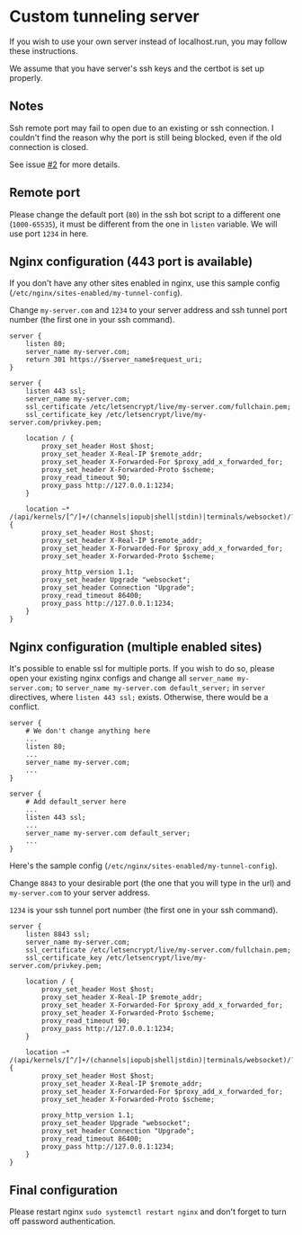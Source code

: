 # Custom tunneling server

If you wish to use your own server instead of localhost.run, you may follow these instructions.

We assume that you have server's ssh keys and the certbot is set up properly.

## Notes

Ssh remote port may fail to open due to an existing or ssh connection. I couldn't find the reason why the port is still being blocked, even if the old connection is closed.

See issue [#2](https://github.com/enaix/tg-remote-ssh/issues/2#issue-1206858295) for more details.

## Remote port

Please change the default port (`80`) in the ssh bot script to a different one (`1000-65535`), it must be different from the one in `listen` variable. We will use port `1234` in here.

## Nginx configuration (443 port is available)

If you don't have any other sites enabled in nginx, use this sample config (`/etc/nginx/sites-enabled/my-tunnel-config`).

Change `my-server.com` and `1234` to your server address and ssh tunnel port number (the first one in your ssh command).

```
server {
	listen 80;
	server_name my-server.com;
	return 301 https://$server_name$request_uri;
}

server {
	listen 443 ssl;
	server_name my-server.com;
	ssl_certificate /etc/letsencrypt/live/my-server.com/fullchain.pem;
	ssl_certificate_key /etc/letsencrypt/live/my-server.com/privkey.pem;
	
	location / {
		proxy_set_header Host $host;
		proxy_set_header X-Real-IP $remote_addr;
		proxy_set_header X-Forwarded-For $proxy_add_x_forwarded_for;
		proxy_set_header X-Forwarded-Proto $scheme;
		proxy_read_timeout 90;
		proxy_pass http://127.0.0.1:1234;
	}

	location ~* /(api/kernels/[^/]+/(channels|iopub|shell|stdin)|terminals/websocket)/? {
		proxy_set_header Host $host;
		proxy_set_header X-Real-IP $remote_addr;
		proxy_set_header X-Forwarded-For $proxy_add_x_forwarded_for;
		proxy_set_header X-Forwarded-Proto $scheme;

		proxy_http_version 1.1;
		proxy_set_header Upgrade "websocket";
		proxy_set_header Connection "Upgrade";
		proxy_read_timeout 86400;
		proxy_pass http://127.0.0.1:1234;
	}
}
```

## Nginx configuration (multiple enabled sites)

It's possible to enable ssl for multiple ports. If you wish to do so, please open your existing nginx configs and change all `server_name my-server.com;` to `server_name my-server.com default_server;` in `server` directives, where `listen 443 ssl;` exists. Otherwise, there would be a conflict.

```
server {
	# We don't change anything here
	...
	listen 80;
	...
	server_name my-server.com;
	...
}

server {
	# Add default_server here
	...
	listen 443 ssl;
	...
	server_name my-server.com default_server;
	...
}
```

Here's the sample config (`/etc/nginx/sites-enabled/my-tunnel-config`).

Change `8843` to your desirable port (the one that you will type in the url) and `my-server.com` to your server address.

`1234` is your ssh tunnel port number (the first one in your ssh command).

```
server {
	listen 8843 ssl;
	server_name my-server.com;
	ssl_certificate /etc/letsencrypt/live/my-server.com/fullchain.pem;
	ssl_certificate_key /etc/letsencrypt/live/my-server.com/privkey.pem;
	
	location / {
		proxy_set_header Host $host;
		proxy_set_header X-Real-IP $remote_addr;
		proxy_set_header X-Forwarded-For $proxy_add_x_forwarded_for;
		proxy_set_header X-Forwarded-Proto $scheme;
		proxy_read_timeout 90;
		proxy_pass http://127.0.0.1:1234;
	}

	location ~* /(api/kernels/[^/]+/(channels|iopub|shell|stdin)|terminals/websocket)/? {
		proxy_set_header Host $host;
		proxy_set_header X-Real-IP $remote_addr;
		proxy_set_header X-Forwarded-For $proxy_add_x_forwarded_for;
		proxy_set_header X-Forwarded-Proto $scheme;

		proxy_http_version 1.1;
		proxy_set_header Upgrade "websocket";
		proxy_set_header Connection "Upgrade";
		proxy_read_timeout 86400;
		proxy_pass http://127.0.0.1:1234;
	}
}
```

## Final configuration

Please restart nginx `sudo systemctl restart nginx` and don't forget to turn off password authentication.
